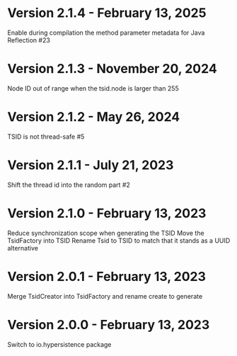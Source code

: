 Version 2.1.4 - February 13, 2025
================================================================================

Enable during compilation the method parameter metadata for Java Reflection #23

Version 2.1.3 - November 20, 2024
================================================================================

Node ID out of range when the tsid.node is larger than 255

Version 2.1.2 - May 26, 2024
================================================================================

TSID is not thread-safe #5

Version 2.1.1 - July 21, 2023
================================================================================

Shift the thread id into the random part #2

Version 2.1.0 - February 13, 2023
================================================================================

Reduce synchronization scope when generating the TSID
Move the TsidFactory into TSID
Rename Tsid to TSID to match that it stands as a UUID alternative

Version 2.0.1 - February 13, 2023
================================================================================

Merge TsidCreator into TsidFactory and rename create to generate

Version 2.0.0 - February 13, 2023
================================================================================

Switch to io.hypersistence package